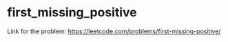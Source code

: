 # first_missing_positive

Link for the problem: https://leetcode.com/problems/first-missing-positive/
